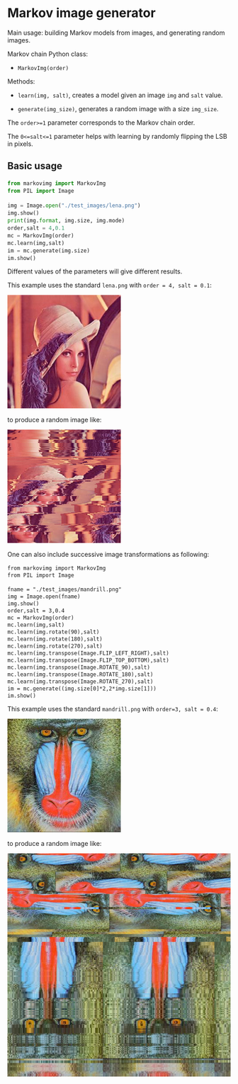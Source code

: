 # Markov image generator

Main usage: building Markov models from images, and generating random images. 

Markov chain Python class:

- `MarkovImg(order)` 

Methods:

- `learn(img, salt)`, creates a model given an image `img` and `salt` value.

- `generate(img_size)`, generates a random image with a size `img_size`.

The `order>=1` parameter corresponds to the Markov chain order. 

The `0<=salt<=1` parameter helps with learning by randomly flipping the LSB in pixels. 

## Basic usage

```python
from markovimg import MarkovImg
from PIL import Image

img = Image.open("./test_images/lena.png")
img.show()
print(img.format, img.size, img.mode)
order,salt = 4,0.1
mc = MarkovImg(order)
mc.learn(img,salt)
im = mc.generate(img.size)
im.show()
```
Different values of the parameters will give different results. 

This example uses the standard `lena.png` with `order = 4, salt = 0.1`:

![](imgs/lena.png)

to produce a random image like: 

![](imgs/lena1.png)


One can also include successive image transformations as following:

```
from markovimg import MarkovImg
from PIL import Image

fname = "./test_images/mandrill.png"
img = Image.open(fname)
img.show()
order,salt = 3,0.4
mc = MarkovImg(order)
mc.learn(img,salt)
mc.learn(img.rotate(90),salt)
mc.learn(img.rotate(180),salt)
mc.learn(img.rotate(270),salt)
mc.learn(img.transpose(Image.FLIP_LEFT_RIGHT),salt)
mc.learn(img.transpose(Image.FLIP_TOP_BOTTOM),salt)
mc.learn(img.transpose(Image.ROTATE_90),salt)
mc.learn(img.transpose(Image.ROTATE_180),salt)
mc.learn(img.transpose(Image.ROTATE_270),salt)
im = mc.generate((img.size[0]*2,2*img.size[1]))
im.show()
```
This example uses the standard `mandrill.png` with `order=3, salt = 0.4`:

![](imgs/mandrill.png)

to produce a random image like: 

![](imgs/mandrill1.png)



